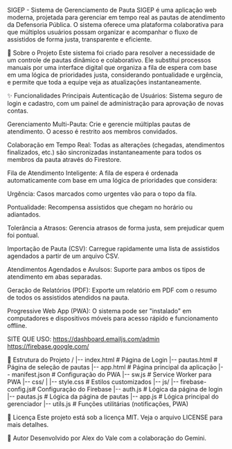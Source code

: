 SIGEP - Sistema de Gerenciamento de Pauta
SIGEP é uma aplicação web moderna, projetada para gerenciar em tempo real as pautas de atendimento da Defensoria Pública. O sistema oferece uma plataforma colaborativa para que múltiplos usuários possam organizar e acompanhar o fluxo de assistidos de forma justa, transparente e eficiente.

🎯 Sobre o Projeto
Este sistema foi criado para resolver a necessidade de um controle de pautas dinâmico e colaborativo. Ele substitui processos manuais por uma interface digital que organiza a fila de espera com base em uma lógica de prioridades justa, considerando pontualidade e urgência, e permite que toda a equipe veja as atualizações instantaneamente.

✨ Funcionalidades Principais
Autenticação de Usuários: Sistema seguro de login e cadastro, com um painel de administração para aprovação de novas contas.

Gerenciamento Multi-Pauta: Crie e gerencie múltiplas pautas de atendimento. O acesso é restrito aos membros convidados.

Colaboração em Tempo Real: Todas as alterações (chegadas, atendimentos finalizados, etc.) são sincronizadas instantaneamente para todos os membros da pauta através do Firestore.

Fila de Atendimento Inteligente: A fila de espera é ordenada automaticamente com base em uma lógica de prioridades que considera:

Urgência: Casos marcados como urgentes vão para o topo da fila.

Pontualidade: Recompensa assistidos que chegam no horário ou adiantados.

Tolerância a Atrasos: Gerencia atrasos de forma justa, sem prejudicar quem foi pontual.

Importação de Pauta (CSV): Carregue rapidamente uma lista de assistidos agendados a partir de um arquivo CSV.

Atendimentos Agendados e Avulsos: Suporte para ambos os tipos de atendimento em abas separadas.

Geração de Relatórios (PDF): Exporte um relatório em PDF com o resumo de todos os assistidos atendidos na pauta.

Progressive Web App (PWA): O sistema pode ser "instalado" em computadores e dispositivos móveis para acesso rápido e funcionamento offline.

SITE QUE USO: 
https://dashboard.emailjs.com/admin
https://firebase.google.com/


📂 Estrutura do Projeto
/
|-- index.html            # Página de Login
|-- pautas.html           # Página de seleção de pautas
|-- app.html              # Página principal da aplicação
|-- manifest.json         # Configuração do PWA
|-- sw.js                 # Service Worker para PWA
|-- css/
|   |-- style.css         # Estilos customizados
|-- js/
    |-- firebase-config.js# Configuração do Firebase
    |-- auth.js           # Lógica da página de login
    |-- pautas.js         # Lógica da página de pautas
    |-- app.js            # Lógica principal do gerenciador
    |-- utils.js          # Funções utilitárias (notificações, PWA)

📄 Licença
Este projeto está sob a licença MIT. Veja o arquivo LICENSE para mais detalhes.

👤 Autor
Desenvolvido por Alex do Vale com a colaboração do Gemini.
